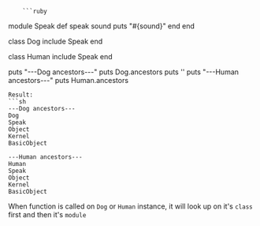 
		```ruby
module Speak
  def speak sound
    puts "#{sound}"
  end
end 

class Dog
  include Speak
end

class Human 
  include Speak
end

puts "---Dog ancestors---"
puts Dog.ancestors
puts ''
puts "---Human ancestors---"
puts Human.ancestors
```
Result:
```sh
---Dog ancestors---
Dog
Speak
Object
Kernel
BasicObject

---Human ancestors---
Human
Speak
Object
Kernel
BasicObject
```
When function is called on `Dog` or `Human` instance, it will look up on it's `class` first and then it's `module`
	
